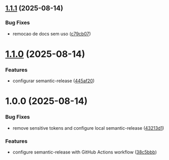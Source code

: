 ## [1.1.1](https://github.com/Davidfdesousa/sample-vite/compare/v1.1.0...v1.1.1) (2025-08-14)


### Bug Fixes

* remocao de docs sem uso ([c79cb07](https://github.com/Davidfdesousa/sample-vite/commit/c79cb07075b19b5337eb08fbeb867ed249d619cc))

# [1.1.0](https://github.com/Davidfdesousa/sample-vite/compare/v1.0.0...v1.1.0) (2025-08-14)


### Features

* configurar semantic-release ([445af20](https://github.com/Davidfdesousa/sample-vite/commit/445af2045fe5caea7c9c89773c4b2304c8b5700e))

# 1.0.0 (2025-08-14)


### Bug Fixes

* remove sensitive tokens and configure local semantic-release ([43213d1](https://github.com/Davidfdesousa/sample-vite/commit/43213d1341612505a162676e4cd92ae7534282e4))


### Features

* configure semantic-release with GitHub Actions workflow ([38c5bbb](https://github.com/Davidfdesousa/sample-vite/commit/38c5bbb3d9ca14b6ce4e95e01aada6a9b2fec6b8))
